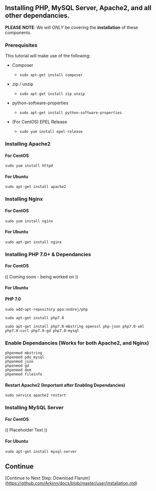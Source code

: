 ## Installing PHP, MySQL Server, Apache2, and all other dependancies.

**PLEASE NOTE**: We will _ONLY_ be covering the **installation** of these components.

### Prerequisites

This tutorial will make use of the following:

  - Composer

	- ```sudo apt-get install composer```

  - zip / unzip

	- ``` sudo apt-get install zip unzip ```

  - python-software-properties

	- ```sudo apt-get install python-software-properties```

  - (For CentOS) EPEL Release

	- ```sudo yum install epel-release```


### Installing Apache2

#### For CentOS

``` sudo yum install httpd ```

#### For Ubuntu

``` sudo apt-get install apache2 ```

### Installing Nginx

#### For CentOS

``` sudo yum install nginx ```

#### For Ubuntu

``` sudo apt-get install nginx ```

### Installing PHP 7.0+ & Dependancies

#### For CentOS

(( Coming soon - being worked on ))

#### For Ubuntu

#### PHP 7.0

```sudo add-apt-repository ppa:ondrej/php```

```sudo apt-get install php7.0```

```sudo apt-get install php7.0-mbstring openssl php-json php7.0-xml php7.0-curl php7.0-gd php7.0-mysql```


### Enable Dependancies (Works for both Apache2, and Nginx)

```
phpenmod mbstring
phpenmod pdo_mysql
phpenmod json
phpenmod gd
phpenmod dom
phpenmod fileinfo
```
#### Restart Apache2 (Important after Enabling Dependancies)

```
sudo service apache2 restart
```

### Installing MySQL Server

#### For CentOS

(( Placeholder Text ))

#### For Ubuntu

``` sudo apt-get install mysql-server ```

## Continue

[Continue to Next Step: Download Flarum] (https://github.com/Arkinn/docs/blob/master/user/installation.md)
